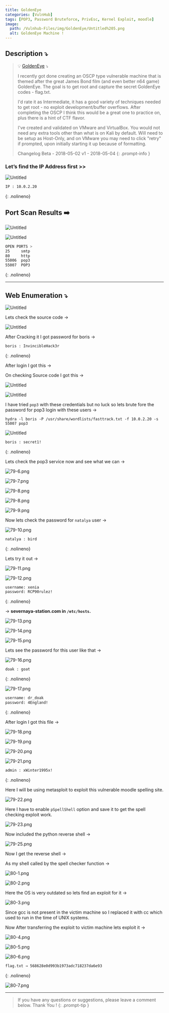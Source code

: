 ```yaml
---
title: GoldenEye
categories: [VulnHub]
tags: [POP3, Password Bruteforce, PrivEsc, Kernel Exploit, moodle]
image:
  path: /Vulnhub-Files/img/GoldenEye/Untitled%205.png
  alt: GoldenEye Machine !
---
```


## **Description ⤵️**


>💡 [GoldenEye](https://vulnhub.com/entry/goldeneye-1,240/) ⤵️
>
>I recently got done creating an OSCP type vulnerable machine that is themed after the great James Bond film (and even better n64 game) GoldenEye. The goal is to get root and capture the secret GoldenEye codes - flag.txt.
>
>I'd rate it as Intermediate, it has a good variety of techniques needed to get root - no exploit development/buffer overflows. After completing the OSCP I think this would be a great one to practice on, plus there is a hint of CTF flavor.
>
>I've created and validated on VMware and VirtualBox. You would not need any extra tools other than what is on Kali by default. Will need to be setup as Host-Only, and on VMware you may need to click "retry" if prompted, upon initially starting it up because of formatting.
>
> Changelog Beta - 2018-05-02 v1 - 2018-05-04
{: .prompt-info }


### **Let’s find the IP Address first >>**

![Untitled](/Vulnhub-Files/img/GoldenEye/Untitled.png)

```bash
IP : 10.0.2.20
```
{: .nolineno}

## Port Scan Results ➡️

![Untitled](/Vulnhub-Files/img/GoldenEye/Untitled%201.png)

![Untitled](/Vulnhub-Files/img/GoldenEye/Untitled%202.png)

```bash
OPEN PORTS >
25     smtp
80     http
55006  pop3
55007  POP3
```
{: .nolineno}

---

## Web Enumeration ⤵️

![Untitled](/Vulnhub-Files/img/GoldenEye/Untitled%203.png)

Lets check the source code →

![Untitled](/Vulnhub-Files/img/GoldenEye/Untitled%204.png)

After Cracking it I got password for boris →

```bash
boris : InvincibleHack3r
```
{: .nolineno}

After login I got this →

On checking Source code I got this →

![Untitled](/Vulnhub-Files/img/GoldenEye/Untitled%205.png)

![Untitled](/Vulnhub-Files/img/GoldenEye/Untitled%206.png)

I have tried `pop3` with these credentials but no luck so lets brute fore the password for pop3 login with these users →

`hydra -l boris -P /usr/share/wordlists/fasttrack.txt -f 10.0.2.20 -s 55007 pop3`

![Untitled](/Vulnhub-Files/img/GoldenEye/Untitled%207.png)

```bash
boris : secret1!
```
{: .nolineno}

Lets check the pop3 service now and see what we can →

![79-6.png](/Vulnhub-Files/img/GoldenEye/79-6.png)

![79-7.png](/Vulnhub-Files/img/GoldenEye/79-7.png)

![79-8.png](/Vulnhub-Files/img/GoldenEye/79-8.png)

![79-8.png](/Vulnhub-Files/img/GoldenEye/79-8%201.png)

![79-9.png](/Vulnhub-Files/img/GoldenEye/79-9.png)

Now lets check the password for `natalya` user →

![79-10.png](/Vulnhub-Files/img/GoldenEye/79-10.png)

```bash
natalya : bird
```
{: .nolineno}

Lets try it out →

![79-11.png](/Vulnhub-Files/img/GoldenEye/79-11.png)

![79-12.png](/Vulnhub-Files/img/GoldenEye/79-12.png)

```bash
username: xenia
password: RCP90rulez!
```
{: .nolineno}

→ **severnaya-station.com in `/etc/hosts`.**

![79-13.png](/Vulnhub-Files/img/GoldenEye/79-13.png)

![79-14.png](/Vulnhub-Files/img/GoldenEye/79-14.png)

![79-15.png](/Vulnhub-Files/img/GoldenEye/79-15.png)

Lets see the password for this user like that →

![79-16.png](/Vulnhub-Files/img/GoldenEye/79-16.png)

```bash
doak : goat
```
{: .nolineno}

![79-17.png](/Vulnhub-Files/img/GoldenEye/79-17.png)

```bash
username: dr_doak
password: 4England!
```
{: .nolineno}

After login I got this file →

![79-18.png](/Vulnhub-Files/img/GoldenEye/79-18.png)

![79-19.png](/Vulnhub-Files/img/GoldenEye/79-19.png)

![79-20.png](/Vulnhub-Files/img/GoldenEye/79-20.png)

![79-21.png](/Vulnhub-Files/img/GoldenEye/79-21.png)

```bash
admin : xWinter1995x!
```
{: .nolineno}

Here I will be using metasploit to exploit this vulnerable moodle spelling site.

![79-22.png](/Vulnhub-Files/img/GoldenEye/79-22.png)

Here I have to enable `pSpellShell` option and save it to get the spell checking exploit work.

![79-23.png](/Vulnhub-Files/img/GoldenEye/79-23.png)

Now included the python reverse shell →

![79-25.png](/Vulnhub-Files/img/GoldenEye/79-25.png)

Now I get the reverse shell →

As my shell called by the spell checker function →

![80-1.png](/Vulnhub-Files/img/GoldenEye/80-1.png)

![80-2.png](/Vulnhub-Files/img/GoldenEye/80-2.png)

Here the OS is very outdated so lets find an exploit for it →

![80-3.png](/Vulnhub-Files/img/GoldenEye/80-3.png)

Since gcc is not present in the victim machine so I replaced it with cc which used to run in the time of UNIX systems.

Now After transferring the exploit to victim machine lets exploit it →

![80-4.png](/Vulnhub-Files/img/GoldenEye/80-4.png)

![80-5.png](/Vulnhub-Files/img/GoldenEye/80-5.png)

![80-6.png](/Vulnhub-Files/img/GoldenEye/80-6.png)

```bash
flag.txt → 568628e0d993b1973adc718237da6e93
```
{: .nolineno}

![80-7.png](/Vulnhub-Files/img/GoldenEye/80-7.png)

---

> If you have any questions or suggestions, please leave a comment below.
Thank You ! 
{: .prompt-tip }